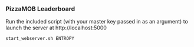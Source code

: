 ### PizzaMOB Leaderboard

Run the included script (with your master key passed in as an argument) to launch the server at http://localhost:5000

`start_webserver.sh ENTROPY` 

